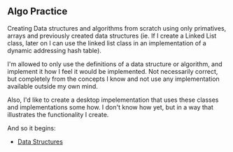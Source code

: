 Algo Practice
---

Creating Data structures and algorithms from scratch using only primatives, arrays and previously created data structures (ie.  If I create a Linked List class, later on I can use the linked list class in an implementation of a dynamic addressing hash table). 

I'm allowed to only use the definitions of a data structure or algorithm, and implement it how I feel it would be implemented.  Not necessarily correct, but completely from the concepts I know and not use any implementation available outside my own mind. 

Also, I'd like to create a desktop impelementation that uses these classes and implementations some how.  I don't know how yet, but in a way that illustrates the functionality I create. 

And so it begins:

- [Data Structures](Libraries/DataStructures/README.MD)
